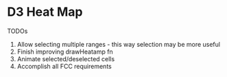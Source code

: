# D3 Heat Map

TODOs

1. Allow selecting multiple ranges - this way selection may be more useful
2. Finish improving drawHeatamp fn
3. Animate selected/deselected cells
4. Accomplish all FCC requirements
